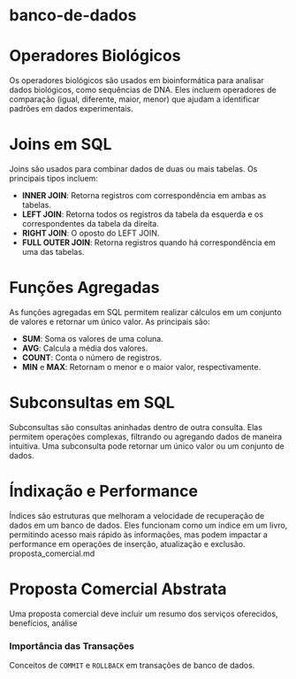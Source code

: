  # banco-de-dados

# Operadores Biológicos

Os operadores biológicos são usados em bioinformática para analisar dados biológicos, como sequências de DNA. Eles incluem operadores de comparação (igual, diferente, maior, menor) que ajudam a identificar padrões em dados experimentais.



# Joins em SQL

Joins são usados para combinar dados de duas ou mais tabelas. Os principais tipos incluem:
- **INNER JOIN**: Retorna registros com correspondência em ambas as tabelas.
- **LEFT JOIN**: Retorna todos os registros da tabela da esquerda e os correspondentes da tabela da direita.
- **RIGHT JOIN**: O oposto do LEFT JOIN.
- **FULL OUTER JOIN**: Retorna registros quando há correspondência em uma das tabelas.


# Funções Agregadas

As funções agregadas em SQL permitem realizar cálculos em um conjunto de valores e retornar um único valor. As principais são:
- **SUM**: Soma os valores de uma coluna.
- **AVG**: Calcula a média dos valores.
- **COUNT**: Conta o número de registros.
- **MIN** e **MAX**: Retornam o menor e o maior valor, respectivamente.


# Subconsultas em SQL

Subconsultas são consultas aninhadas dentro de outra consulta. Elas permitem operações complexas, filtrando ou agregando dados de maneira intuitiva. Uma subconsulta pode retornar um único valor ou um conjunto de dados.


# Índixação e Performance

Índices são estruturas que melhoram a velocidade de recuperação de dados em um banco de dados. Eles funcionam como um índice em um livro, permitindo acesso mais rápido às informações, mas podem impactar a performance em operações de inserção, atualização e exclusão.
proposta_comercial.md

# Proposta Comercial Abstrata
Uma proposta comercial deve incluir um resumo dos serviços oferecidos, benefícios, análise 

### Importância das Transações

Conceitos de `COMMIT` e `ROLLBACK` em transações de banco de dados.
 
